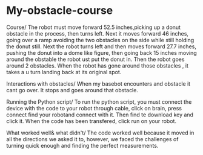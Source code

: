 # My-obstacle-course
Course/ The robot must move forward 52.5 inches,picking up a donut obstacle in the process, then turns left. Next it moves forward 46 inches, going over a ramp avoiding the two obstacles on the side while still holding the donut still. Next the robot turns left and then moves forward 27.7 inches, pushing the donut into a dome like figure, then going back 15 inches moving around the obstable the robot ust put the donut in. Then the robot goes around 2 obstacles. When the robot has gone around those obstacles , it takes a u turn landing back at its original spot. 

Interactions with obstacles/ When my basebot encounters and obstacle it cant go over. It stops and goes around that obstacle.

Running the Python script/ To run the python script, you must connect the device with the code to your robot through cable, click on brain, press connect find your robotand connect with it. Then find te download key and click it. When the code has been transfered, click run on your robot.

What worked well& what didn't/ The code worked well because it moved in all the directions we asked it to, however, we faced the challenges of turning quick enough and finding the perfect measurements.
